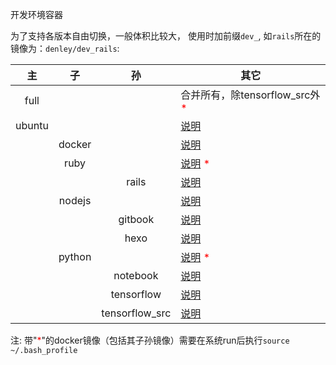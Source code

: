 开发环境容器

为了支持各版本自由切换，一般体积比较大， 使用时加前缀`dev_`, 如`rails`所在的镜像为：`denley/dev_rails`: 

| 主 | 子 | 孙 | 其它 |
|:---:|:---:|:---:|---|
|full |  | |合并所有，除tensorflow_src外 <font color="red">*</font>|
|ubuntu|  |  |[说明](ubuntu/README.md)|
|  | docker |  |[说明](docker/README.md) |
|  | ruby |  |[说明](ruby/README.md) <font color="red">*</font>|
|  |  | rails |[说明](rails/README.md) |
|  | nodejs |  |[说明](nodejs/README.md)|
|  |  | gitbook |[说明](gitbook/README.md)|
|  |  | hexo |[说明](hexo/README.md)|
|  | python |  |[说明](python/README.md) <font color="red">*</font>|
|  |  | notebook |[说明](notebook/README.md)|
|  |  | tensorflow |[说明](tensorflow/README.md)|
|  |  | tensorflow_src |[说明](tensorflow_src/README.md)|

注: 带"<font color="red">*</font>"的docker镜像（包括其子孙镜像）需要在系统run后执行`source ~/.bash_profile`
